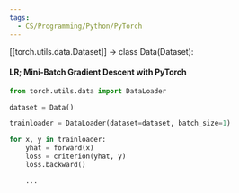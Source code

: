 ```yaml
---
tags:
  - CS/Programming/Python/PyTorch
---
```


[[torch.utils.data.Dataset]] -> class Data(Dataset):

#### LR; Mini-Batch Gradient Descent with PyTorch
```python
from torch.utils.data import DataLoader

dataset = Data()

trainloader = DataLoader(dataset=dataset, batch_size=1)
```

```python
for x, y in trainloader:
	yhat = forward(x)
	loss = criterion(yhat, y)
	loss.backward()

	...
```

